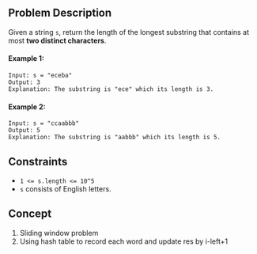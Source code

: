 ## Problem Description

Given a string `s`, return the length of the longest substring that contains at most **two distinct characters**.

#### Example 1:
```plaintext
Input: s = "eceba"
Output: 3
Explanation: The substring is "ece" which its length is 3.
```
#### Example 2:
```plaintext
Input: s = "ccaabbb"
Output: 5
Explanation: The substring is "aabbb" which its length is 5.
```

## Constraints

- `1 <= s.length <= 10^5`
- `s` consists of English letters.

## Concept
1. Sliding window problem
2. Using hash table to record each word and update res by i-left+1
